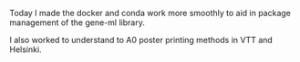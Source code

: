 Today I made the docker and conda work more smoothly to aid in package management of the gene-ml library. 

I also worked to understand to A0 poster printing methods in VTT and Helsinki.

